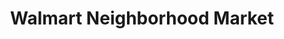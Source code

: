 ---
title: "Walmart Neighborhood Market"
url: /burleson/walmart-neighborhood-market/
shop: supermarket
---